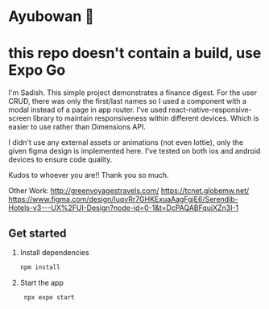 # Ayubowan 👋
# this repo doesn't contain a build, use Expo Go

I'm Sadish. This simple project demonstrates a finance digest. For the user CRUD, there was only the first/last names so I used a component with a modal instead of a page in app router. 
I've used react-native-responsive-screen library to maintain responsiveness within different devices. Which is easier to use rather than Dimensions API.

I didn't use any external assets or animations (not even lottie), only the given figma design is implemented here. I've tested on both ios and android devices to ensure code quality. 



Kudos to whoever you are!! Thank you so much.

Other Work: 
http://greenvoyagestravels.com/
https://tcnet.globemw.net/
https://www.figma.com/design/IuqvRr7GHKExuaAagFgjE6/Serendib-Hotels-v3---UX%2FUI-Design?node-id=0-1&t=DcPAQABFqujXZn3I-1


## Get started

1. Install dependencies

   ```bash
   npm install
   ```

2. Start the app

   ```bash
    npx expo start
   ```
